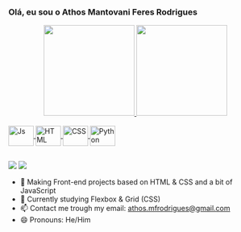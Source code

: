 ### Olá, eu sou o Athos Mantovani Feres Rodrigues 
<div align="center">
  <a href="https://github.com/Athosmfr">
  <img height="180em" src="https://github-readme-stats.vercel.app/api?username=Athosmfr&show_icons=true&theme=synthwave&include_all_commits=true&count_private=true"/>
  <img height="180em" src="https://github-readme-stats.vercel.app/api/top-langs/?username=Athosmfr&layout=compact&langs_count=7&theme=synthwave"/>
</div>
<div style="display: inline_block"><br>
  <img align="center" alt="Js" height="40" width="50" src="https://cdn.jsdelivr.net/gh/devicons/devicon/icons/javascript/javascript-plain.svg">
  <img align="center" alt="HTML" height="40" width="50" src="https://cdn.jsdelivr.net/gh/devicons/devicon/icons/html5/html5-plain-wordmark.svg">
  <img align="center" alt="CSS" height="40" width="50" src="https://cdn.jsdelivr.net/gh/devicons/devicon/icons/css3/css3-plain-wordmark.svg">
  <img align="center" alt="Python" height="40" width="50" src="https://cdn.jsdelivr.net/gh/devicons/devicon/icons/python/python-plain-wordmark.svg">
</div>
  
  ##

<a href = "mailto:athosmfrodrigues@gmail.com"><img src="https://img.shields.io/badge/-Gmail-%23333?style=for-the-badge&logo=gmail&logoColor=white" target="_blank"></a>
<a href=https://www.linkedin.com/in/athosmfr target="_blank"><img src="https://img.shields.io/badge/-LinkedIn-%230077B5?style=for-the-badge&logo=linkedin&logoColor=white" target="_blank"></a>
 
 
- 🔭 Making Front-end projects based on HTML & CSS and a bit of JavaScript
- 🌱 Currently studying Flexbox & Grid (CSS)
- 📫 Contact me trough my email: athos.mfrodrigues@gmail.com
- 😄 Pronouns: He/Him

